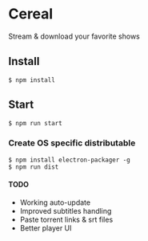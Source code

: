 <!-- ![Cereal](/assets/cereal.jpg) -->
Cereal
===========

Stream & download your favorite shows


## Install
```
$ npm install
```

## Start
```
$ npm run start
```

### Create OS specific distributable
```
$ npm install electron-packager -g
$ npm run dist
```

#### TODO
*	Working auto-update
*	Improved subtitles handling
*	Paste torrent links & srt files
*	Better player UI